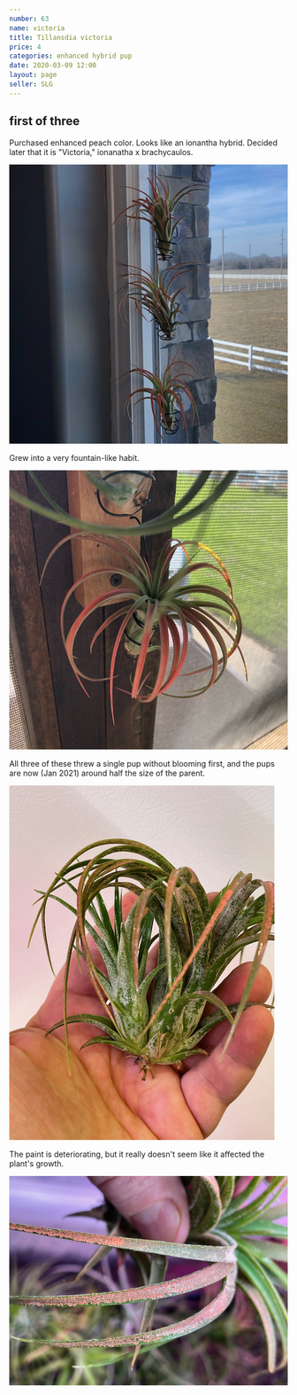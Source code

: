 ```yaml
---
number: 63
name: victoria
title: Tillansdia victoria
price: 4
categories: enhanced hybrid pup
date: 2020-03-09 12:00
layout: page
seller: SLG
---
```

## first of three

Purchased enhanced peach color. Looks like an ionantha hybrid. Decided later that it is "Victoria," ionanatha x brachycaulos.

!["Tillandsia victoria"](/i/IMG_6013.jpeg "Tillandsia victoria")

Grew into a very fountain-like habit.

!["Tillandsia victoria"](/i/IMG_6092.jpeg "Tillandsia victoria")

All three of these threw a single pup without blooming first, and the pups are now (Jan 2021) around half the size of the parent.

!["Tillandsia victoria"](/i/IMG_1548.jpeg "Tillandsia victoria")

The paint is deteriorating, but it really doesn't seem like it affected the plant's growth.

!["Tillandsia victoria"](/i/IMG_1545.jpeg "Tillandsia victoria")
